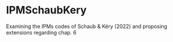 # IPMSchaubKery
Examining the IPMs codes of Schaub &amp; Kéry (2022) and proposing extensions regarding chap. 6
